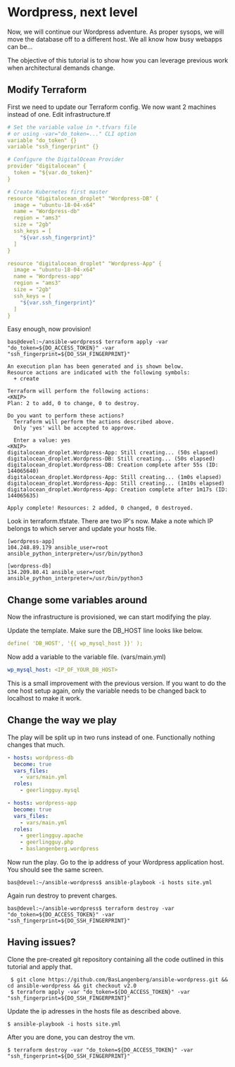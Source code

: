 # Wordpress, next level

Now, we will continue our Wordpress adventure. As proper sysops, we will move the database off to a different host. We all know how busy webapps can be...

The objective of this tutorial is to show how you can leverage previous work when architectural demands change.

## Modify Terraform

First we need to update our Terraform config. We now want 2 machines instead of one. Edit infrastructure.tf

```YAML
# Set the variable value in *.tfvars file
# or using -var="do_token=..." CLI option
variable "do_token" {}
variable "ssh_fingerprint" {}

# Configure the DigitalOcean Provider
provider "digitalocean" {
  token = "${var.do_token}"
}

# Create Kubernetes first master
resource "digitalocean_droplet" "Wordpress-DB" {
  image = "ubuntu-18-04-x64"
  name = "Wordpress-db"
  region = "ams3"
  size = "2gb"
  ssh_keys = [
    "${var.ssh_fingerprint}"
  ]
}

resource "digitalocean_droplet" "Wordpress-App" {
  image = "ubuntu-18-04-x64"
  name = "Wordpress-app"
  region = "ams3"
  size = "2gb"
  ssh_keys = [
    "${var.ssh_fingerprint}"
  ]
}
```

Easy enough, now provision!

```SHELL
bas@devel:~/ansible-wordpress$ terraform apply -var "do_token=${DO_ACCESS_TOKEN}" -var "ssh_fingerprint=${DO_SSH_FINGERPRINT}"

An execution plan has been generated and is shown below.
Resource actions are indicated with the following symbols:
  + create

Terraform will perform the following actions:
<KNIP>
Plan: 2 to add, 0 to change, 0 to destroy.

Do you want to perform these actions?
  Terraform will perform the actions described above.
  Only 'yes' will be accepted to approve.

  Enter a value: yes
<KNIP>
digitalocean_droplet.Wordpress-App: Still creating... (50s elapsed)
digitalocean_droplet.Wordpress-DB: Still creating... (50s elapsed)
digitalocean_droplet.Wordpress-DB: Creation complete after 55s (ID: 144065640)
digitalocean_droplet.Wordpress-App: Still creating... (1m0s elapsed)
digitalocean_droplet.Wordpress-App: Still creating... (1m10s elapsed)
digitalocean_droplet.Wordpress-App: Creation complete after 1m17s (ID: 144065635)

Apply complete! Resources: 2 added, 0 changed, 0 destroyed.
```

Look in terraform.tfstate. There are two IP's now. Make a note which IP belongs to which server and update your hosts file.

```
[wordpress-app]
104.248.89.179 ansible_user=root ansible_python_interpreter=/usr/bin/python3

[wordpress-db]
134.209.80.41 ansible_user=root ansible_python_interpreter=/usr/bin/python3
```

## Change some variables around

Now the infrastructure is provisioned, we can start modifying the play.

Update the template. Make sure the DB_HOST line looks like below.

```YAML
define( 'DB_HOST', '{{ wp_mysql_host }}' );
```

Now add a variable to the variable file. (vars/main.yml)

```YAML
wp_mysql_host: <IP_OF_YOUR_DB_HOST>
```

This is a small improvement with the previous version. If you want to do the one host setup again, only the variable needs to be changed back to localhost to make it work.

## Change the way we play

The play will be split up in two runs instead of one. Functionally nothing changes that much.

```YAML
- hosts: wordpress-db
  become: true
  vars_files:
    - vars/main.yml
  roles:
    - geerlingguy.mysql

- hosts: wordpress-app
  become: true
  vars_files:
    - vars/main.yml
  roles:
    - geerlingguy.apache
    - geerlingguy.php
    - baslangenberg.wordpress
```

Now run the play. Go to the ip address of your Wordpress application host. You should see the same screen.

```SHELL
bas@devel:~/ansible-wordpress$ ansible-playbook -i hosts site.yml
```

Again run destroy to prevent charges.

```SHELL
bas@devel:~/ansible-wordpress$ terraform destroy -var "do_token=${DO_ACCESS_TOKEN}" -var "ssh_fingerprint=${DO_SSH_FINGERPRINT}"
```

## Having issues?

Clone the pre-created git repository containing all the code outlined in this tutorial and apply that.

```SHELL
 $ git clone https://github.com/BasLangenberg/ansible-wordpress.git && cd ansible-wordpress && git checkout v2.0
 $ terraform apply -var "do_token=${DO_ACCESS_TOKEN}" -var "ssh_fingerprint=${DO_SSH_FINGERPRINT}"
```

Update the ip adresses in the hosts file as described above.

```SHELL
$ ansible-playbook -i hosts site.yml
```

After you are done, you can destroy the vm.

```SHELL
$ terraform destroy -var "do_token=${DO_ACCESS_TOKEN}" -var "ssh_fingerprint=${DO_SSH_FINGERPRINT}"
```